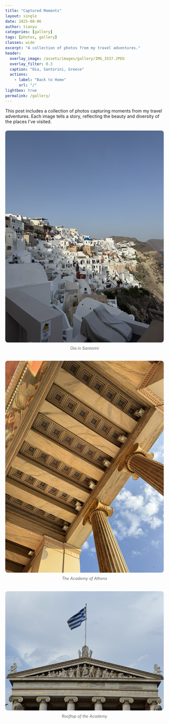 ```yaml
---
title: "Captured Moments"
layout: single
date: 2025-08-06
author: tianyu
categories: [gallery]
tags: [photos, gallery]
classes: wide
excerpt: "A collection of photos from my travel adventures."
header:
  overlay_image: /assets/images/gallery/IMG_3537.JPEG
  overlay_filter: 0.3
  caption: "Oia, Santorini, Greece"
  actions:
    - label: "Back to Home"
      url: "/"
lightbox: true
permalink: /gallery/
---
```


This post includes a collection of photos capturing moments from my travel adventures. Each image tells a story, reflecting the beauty and diversity of the places I've visited.

<div class="custom-gallery">
  <div class="gallery-item">
    <img src="/assets/images/gallery/IMG_3537.JPEG" alt="Oia, Santorini, Greece" title="Oia in Santorini">
    <p class="gallery-caption">Oia in Santorini</p>
  </div>
  <div class="gallery-item">
    <img src="/assets/images/gallery/IMG_3989.JPEG" alt="The Academy of Athens, Greece" title="The Academy of Athens">
    <p class="gallery-caption">The Academy of Athens</p>
  </div>
  <div class="gallery-item">
    <img src="/assets/images/gallery/IMG_3997.JPEG" alt="The Academy of Athens, Greece" title="Rooftop of the Academy">
    <p class="gallery-caption">Rooftop of the Academy</p>
  </div>
</div>

<style>
.custom-gallery {
  display: grid;
  grid-template-columns: repeat(auto-fit, minmax(250px, 1fr));
  gap: 20px;
  margin: 20px 0;
}

.gallery-item {
  text-align: center;
}

.gallery-item img {
  width: 100%;
  height: auto;
  border-radius: 8px;
  cursor: pointer;
  transition: transform 0.3s ease;
}

.gallery-item img:hover {
  transform: scale(1.02);
}

.gallery-caption {
  margin-top: 8px;
  font-style: italic;
  color: #666;
  font-size: 0.9em;
}
</style>

<script src="/assets/js/gallery-lightbox.js"></script>
